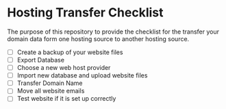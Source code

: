 # Hosting Transfer Checklist

The purpose of this repository to provide the checklist for the transfer your domain data
form one hosting source to another hosting source.


- [ ] Create a backup of your website files
- [ ] Export Database
- [ ] Choose a new web host provider
- [ ] Import new database and upload website files
- [ ] Transfer Domain Name
- [ ] Move all website emails
- [ ] Test website if it is set up correctly
